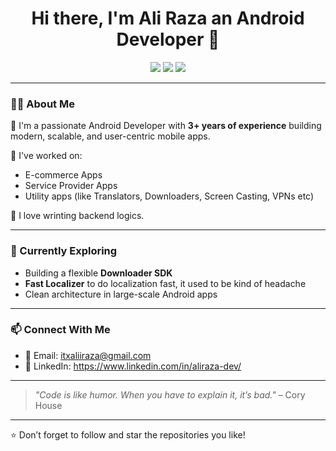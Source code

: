 <h1 align="center">Hi there, I'm Ali Raza an Android Developer 👋</h1>

<p align="center">
  <img src="https://img.shields.io/badge/Kotlin-0095D5?style=for-the-badge&logo=kotlin&logoColor=white"/>
  <img src="https://img.shields.io/badge/Jetpack%20Compose-4285F4?style=for-the-badge&logo=android&logoColor=white"/>
  <img src="https://img.shields.io/badge/Android-3DDC84?style=for-the-badge&logo=android&logoColor=white"/>
</p>

---

### 👨‍💻 About Me

🚀 I'm a passionate Android Developer with **3+ years of experience** building modern, scalable, and user-centric mobile apps.

💼 I've worked on:
- E-commerce Apps
- Service Provider Apps 
- Utility apps (like Translators, Downloaders, Screen Casting, VPNs etc)

🔧 I love wrinting backend logics.

 

---
### 🌱 Currently Exploring

- Building a flexible **Downloader SDK**
- **Fast Localizer** to do localization fast, it used to be kind of headache
- Clean architecture in large-scale Android apps

---


### 📫 Connect With Me

- 📧 Email: itxaliiraza@gmail.com
- 💼 LinkedIn: https://www.linkedin.com/in/aliraza-dev/

---

> *"Code is like humor. When you have to explain it, it’s bad."* – Cory House

---

⭐️ Don’t forget to follow and star the repositories you like!
